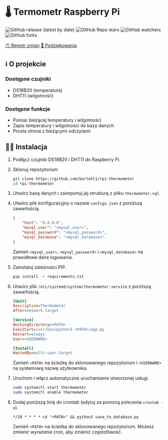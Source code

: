 # 🌡 Termometr Raspberry Pi

![GitHub release (latest by date)](https://img.shields.io/github/v/release/bartekl1/rpi-thermometer?style=flat-square)
![GitHub Repo stars](https://img.shields.io/github/stars/bartekl1/rpi-thermometer?style=flat-square)
![GitHub watchers](https://img.shields.io/github/watchers/bartekl1/rpi-thermometer?style=flat-square)
![GitHub forks](https://img.shields.io/github/forks/bartekl1/rpi-thermometer?style=flat-square)

[🕑 Rejestr zmian](CHANGELOG_PL.md)
[🎁 Podziękowania](ACKNOWLEDGEMENTS_PL.md)

## ℹ️ O projekcie

### Dostępne czujniki

- DS18B20 (temperatura)
- DHT11 (wilgotność)

### Dostępne funkcje

- Pomiar bieżącej temperatury i wilgotności
- Zapis temperatury i wilgotności do bazy danych
- Prosta strona z bieżącymi odczytami

## 👨‍💻 Instalacja

1. Podłącz czujniki DS18B20 i DHT11 do Raspberry Pi.
2. Sklonuj repozytorium

    ```bash
    git clone https://github.com/bartekl1/rpi-thermometer
    cd rpi-thermometer
    ```

3. Utwórz bazę danych i zaimportuj jej strukturę z pliku `thermometer.sql`.

4. Utwórz plik konfiguracyjny o nazwie `configs.json` z poniższą zawartością.

    ```json
    {
        "host": "0.0.0.0",
        "mysql_user": "<mysql_user>",
        "mysql_password": "<mysql_password>",
        "mysql_database": "<mysql_database>"
    }
    ```

    Zamień `<mysql_user>`, `<mysql_password>` i `<mysql_database>` na prawidłowe dane logowania.

5. Zainstaluj zależności PIP.

    ```bash
    pip install -r requirements.txt
    ```

6. Utwórz plik `/etc/systemd/system/thermometer.service` z poniższą zawartością.

    ```ini
    [Unit]
    Description=Thermometer
    After=network.target

    [Service]
    WorkingDirectory=<PATH>
    ExecStart=/usr/bin/python3 <PATH>/app.py
    Restart=always
    User=<USERNAME>

    [Install]
    WantedBy=multi-user.target
    ```

    Zamień `<PATH>` na ścieżkę do sklonowanego repozytorium i `<USERNAME>` na systemową nazwę użytkownika.

7. Uruchom i włącz automatyczne uruchamianie utworzonej usługi.

    ```bash
    sudo systemctl start thermometer
    sudo systemctl enable thermometer
    ```

8. Dodaj poniższą linię do crontab (edytuj za pomocą polecenia `crontab -e`).

    ```text
    */10 * * * * cd "<PATH>" && python3 save_to_database.py
    ```

    Zamień `<PATH>` na ścieżkę do sklonowanego repozytorium. Możesz zmienić wyrażenie cron, aby zmienić częstotliwość.
